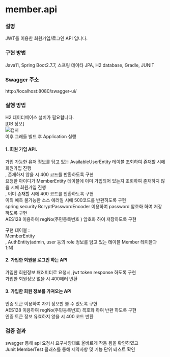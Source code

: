 # member.api

### 설명 
JWT를 이용한 회원가입/로그인 API 입니다.

### 구현 방법 
Java11, Spring Boot2.7.7, 스프링 데이타 JPA, H2 database, Gradle, JUNIT

### Swagger 주소
http://localhost:8080/swagger-ui/

### 실행 방법
H2 데이터베이스 설치가 필요합니다.  
[DB 정보]  
![캡처](https://user-images.githubusercontent.com/38182229/209821159-523aadad-b6a4-4115-9e5b-e7d8c41bcb52.PNG)  
이후 그래들 빌드 후 Application 실행

#### 1. 회원 가입 API.
가입 가능한 유저 정보를 담고 있는 AvailableUserEntity 테이블 조회하여 존재할 시에 회원가입 진행  
, 존재하지 않을 시 400 코드를 반환하도록 구현  
요청한 아이디가 MemberEntity 테이블에 이미 가입되어 있는지 조회하여 존재하지 않을 시에 회원가입 진행  
, 이미 존재할 시에 400 코드를 반환하도록 구현  
이외 예측 불가능한 소스 에러일 시에 500코드를 반환하도록 구현   
spring security BcryptPasswordEncoder 이용하여 password 암호화 하여 저장하도록 구현    
AES128 이용하여 regNo(주민등록번호 ) 암호화 하여 저장하도록 구현  
  
구현 테이블 :   
  MemberEntity    
, AuthEntity(admin, user 등의 role 정보를 담고 있는 테이블 Member 테이블과 1:N)   
  
#### 2. 가입한 회원을 로그인 하는 API
가입한 회원정보 패러미터로 요청시, jwt token response 하도록 구현  
가입한 회원정보 없을 시 400에러 반환  
  
#### 3. 가입한 회원 정보를 가져오는 API
인증 토큰 이용하여 자기 정보만 볼 수 있도록 구현  
AES128 이용하여 regNo(주민등록번호) 복호화 하여 반환 하도록 구현  
인증 토큰 정보 유효하지 않을 시 400 코드 반환  
    
  
### 검증 결과
swagger 통해 api 요청시 요구사양대로 올바르게 작동 됨을 확인하였고  
Junit MemberTest 클래스를 통해 제약사항 및 기능 단위 테스트 확인  
